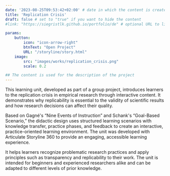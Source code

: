 ```yaml
---
date: '2023-08-25T09:53:42+02:00' # date in which the content is created - defaults to "today"
title: 'Replication Crisis'
draft: false # set to "true" if you want to hide the content 
#link: "https://siegristlk.github.io/portfolio/de" # optional URL to link the logo to

params:
    button:
        icon: "icon-arrow-right"
        btnText: "Open Project"
        URL: "/storyline/story.html"
    image:
        src: "images/works/replication_crisis.png"
        scale: 0.2

## The content is used for the description of the project
---
```

This learning unit, developed as part of a group project, introduces learners to the replication crisis in empirical research through interactive content. It demonstrates why replicability is essential to the validity of scientific results and how research decisions can affect their quality.

Based on Gagné's “Nine Events of Instruction” and Schank's “Goal-Based Scenario,” the didactic design uses structured learning scenarios with knowledge transfer, practice phases, and feedback to create an interactive, practice-oriented learning environment. The unit was developed with Articulate Storyline 360 to provide an engaging, accessible learning experience.

It helps learners recognize problematic research practices and apply principles such as transparency and replicability to their work. The unit is intended for beginners and experienced researchers alike and can be adapted to different levels of prior knowledge.
